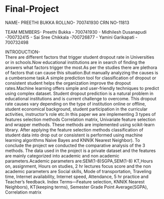 # Final-Project

NAME- PREETHI BUKKA 
ROLLNO- 700741930 
CRN NO-11813

TEAM MEMBERS- Preethi Bukka - 700741930
            - Midhilesh Dusanapudi -700732415
            - Sai Sree Chikkala -700726877
            - Yamini Garikapati - 700732498
            
INTRODUCTION-          
There are different factors that trigger student
dropout rate in Universities or in schools.Now educational
institutions are in search of finding the answers what factors
trigger the most.As per the studies there are plethora of factors
that can cause this situation.But manually analyzing the causes is
a cumbersome task.A simple prediction tool for classification of
dropout or consistent student helps the organization improve the
dropout rates.Machine learning offers simple and user-friendly
techniques to predict using complex dataset. Student dropout
prediction is a natural problem in educational institutions and
is current challenge to overcome. This dropout rate causes vary
depending on the type of institution online or offline, student
economical background, student participation in the curricular
activities, instructor’s role etc.In this paper we are implementing
3 types of features selection methods Correlation matrix, Univariate feature selection and wrapper methods. These methods
are implemented using scikit-learn library. After applying the
feature selection methods classification of student data into drop
out or consistent is performed using machine learning algorithms
Naive Bayes and KNN(K Nearest Neighbor). To conclude the
project we conducted the comparative analysis of the 3 methods.
The data used in the project is a private dataset and the
features are mainly categorized into academic and non academic
parameters.Academic parameters are:SEM(1-8)SGPA,SEM(1-8)
KT,Hours on, assignment, Hours on studies, 2 hr lectures focus
score and the non academic parameters are Social skills, Mode
of transportation, Traveling time, Internet availability, Internet
speed, Attendance, 5 hr practice and Teacher’s feedback.
Index Terms—Feature selection, KNN(K Nearest Neighbors),
KT(keeping terms), Semester Grade Point Average(SGPA), Correlation matrix
